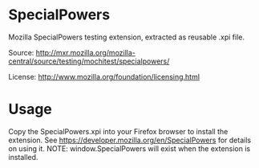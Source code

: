 SpecialPowers
=============

Mozilla SpecialPowers testing extension, extracted as reusable .xpi file.

Source: http://mxr.mozilla.org/mozilla-central/source/testing/mochitest/specialpowers/

License: http://www.mozilla.org/foundation/licensing.html

Usage
=====

Copy the SpecialPowers.xpi into your Firefox browser to install the extension.  See https://developer.mozilla.org/en/SpecialPowers for details on using it.  NOTE: window.SpecialPowers will exist when the extension is installed.
